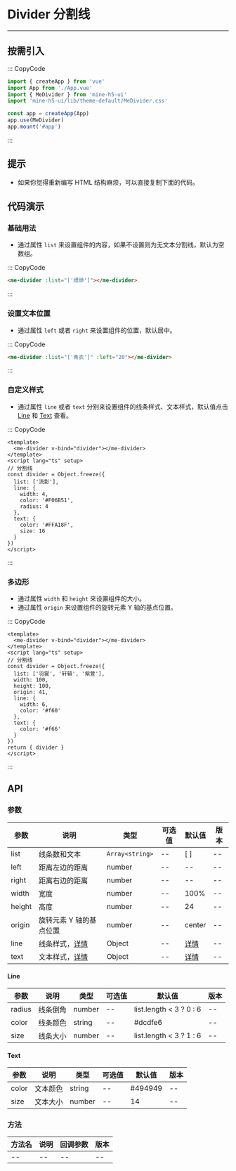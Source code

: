 # Divider 分割线

---

## 按需引入

::: CopyCode

```JavaScript
import { createApp } from 'vue'
import App from './App.vue'
import { MeDivider } from 'mine-h5-ui'
import 'mine-h5-ui/lib/theme-default/MeDivider.css'

const app = createApp(App)
app.use(MeDivider)
app.mount('#app')
```

:::

## 提示

- 如果你觉得重新编写 HTML 结构麻烦，可以直接复制下面的代码。

## 代码演示

### 基础用法

- 通过属性 `list` 来设置组件的内容，如果不设置则为无文本分割线，默认为空数组。

::: CopyCode

```HTML
<me-divider :list="['缥缈']"></me-divider>
```

:::

### 设置文本位置

- 通过属性 `left` 或者 `right` 来设置组件的位置，默认居中。

::: CopyCode

```HTML
<me-divider :list="['青衣']" :left="20"></me-divider>
```

:::

### 自定义样式

- 通过属性 `line` 或者 `text` 分别来设置组件的线条样式、文本样式，默认值点击 [Line](#line) 和 [Text](#text) 查看。

::: CopyCode

```Vue
<template>
  <me-divider v-bind="divider"></me-divider>
</template>
<script lang="ts" setup>
// 分割线
const divider = Object.freeze({
  list: ['流影'],
  line: {
    width: 4,
    color: '#F06B51',
    radius: 4
  },
  text: {
    color: '#FFA18F',
    size: 16
  }
})
</script>
```

:::

### 多边形

- 通过属性 `width` 和 `height` 来设置组件的大小。
- 通过属性 `origin` 来设置组件的旋转元素 Y 轴的基点位置。

::: CopyCode

```Vue
<template>
  <me-divider v-bind="divider"></me-divider>
</template>
<script lang="ts" setup>
// 分割线
const divider = Object.freeze({
  list: ['羽裳', '轩辕', '紫萱'],
  width: 100,
  height: 100,
  origin: 41,
  line: {
    width: 6,
    color: '#f60'
  },
  text: {
    color: '#f66'
  }
})
return { divider }
</script>
```

:::

## API

### 参数

| 参数   | 说明                    | 类型            | 可选值 | 默认值        | 版本 |
| ------ | ----------------------- | --------------- | ------ | ------------- | ---- |
| list   | 线条数和文本            | `Array<string>` | --     | [ ]           | --   |
| left   | 距离左边的距离          | number          | --     | --            | --   |
| right  | 距离右边的距离          | number          | --     | --            | --   |
| width  | 宽度                    | number          | --     | 100%          | --   |
| height | 高度                    | number          | --     | 24            | --   |
| origin | 旋转元素 Y 轴的基点位置 | number          | --     | center        | --   |
| line   | 线条样式，[详情](#line) | Object          | --     | [详情](#line) | --   |
| text   | 文本样式，[详情](#text) | Object          | --     | [详情](#text) | --   |

<h4 id="line">Line</h4>

| 参数   | 说明     | 类型   | 可选值 | 默认值                  | 版本 |
| ------ | -------- | ------ | ------ | ----------------------- | ---- |
| radius | 线条倒角 | number | --     | list.length < 3 ? 0 : 6 | --   |
| color  | 线条颜色 | string | --     | #dcdfe6                 | --   |
| size   | 线条大小 | number | --     | list.length < 3 ? 1 : 6 | --   |

<h4 id="text">Text</h4>

| 参数  | 说明     | 类型   | 可选值 | 默认值  | 版本 |
| ----- | -------- | ------ | ------ | ------- | ---- |
| color | 文本颜色 | string | --     | #494949 | --   |
| size  | 文本大小 | number | --     | 14      | --   |

### 方法

| 方法名 | 说明 | 回调参数 | 版本 |
| ------ | ---- | -------- | ---- |
| --     | --   | --       | --   |
